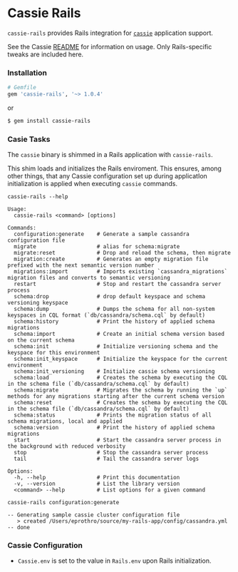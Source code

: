 # Cassie Rails

`cassie-rails` provides Rails integration for [`cassie`](https://github.com/eprothro/cassie) application support.

See the Cassie [README](https://github.com/eprothro/cassie) for information on usage. Only Rails-specific tweaks are included here.

### Installation

```ruby
# Gemfile
gem 'cassie-rails', '~> 1.0.4'
```
or
```bash
$ gem install cassie-rails
```

### Casie Tasks

The `cassie` binary is shimmed in a Rails application with `cassie-rails`.

This shim loads and initializes the Rails enviroment.  This ensures, among other things, that any Cassie configuration set up during applicatIon initialization is applied when executing `cassie` commands.

```
cassie-rails --help
```

```
Usage:
  cassie-rails <command> [options]

Commands:
  configuration:generate    # Generate a sample cassandra configuration file
  migrate                   # alias for schema:migrate
  migrate:reset             # Drop and reload the schema, then migrate
  migration:create          # Generates an empty migration file prefixed with the next semantic version number
  migrations:import         # Imports existing `cassandra_migrations` migration files and converts to semantic versioning
  restart                   # Stop and restart the cassandra server process
  schema:drop               # drop default keyspace and schema versioning keyspace
  schema:dump               # Dumps the schema for all non-system keyspaces in CQL format (`db/cassandra/schema.cql` by default)
  schema:history            # Print the history of applied schema migrations
  schema:import             # Create an initial schema version based on the current schema
  schema:init               # Initialize versioning schema and the keyspace for this environment
  schema:init_keyspace      # Initialize the keyspace for the current environment
  schema:init_versioning    # Initialize cassie schema versioning
  schema:load               # Creates the schema by executing the CQL in the schema file (`db/cassandra/schema.cql` by default)
  schema:migrate            # Migrates the schema by running the `up` methods for any migrations starting after the current schema version
  schema:reset              # Creates the schema by executing the CQL in the schema file (`db/cassandra/schema.cql` by default)
  schema:status             # Prints the migration status of all schema migrations, local and applied
  schema:version            # Print the history of applied schema migrations
  start                     # Start the cassandra server process in the background with reduced verbosity
  stop                      # Stop the cassandra server process
  tail                      # Tail the cassandra server logs

Options:
  -h, --help                # Print this documentation
  -v, --version             # List the library version
  <command> --help          # List options for a given command
```

```
cassie-rails configuration:generate
```

```
-- Generating sample cassie cluster configuration file
   > created /Users/eprothro/source/my-rails-app/config/cassandra.yml
-- done
```

### Cassie Configuration

* `Cassie.env` is set to the value in `Rails.env` upon Rails initialization.